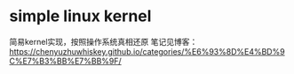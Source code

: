 # simple linux kernel
简易kernel实现，按照操作系统真相还原
笔记见博客：https://chenyuzhuwhiskey.github.io/categories/%E6%93%8D%E4%BD%9C%E7%B3%BB%E7%BB%9F/
